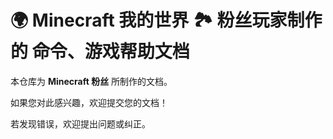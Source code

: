 # 🌍 Minecraft 我的世界 🏞 粉丝玩家制作的 命令、游戏帮助文档

本仓库为 **Minecraft 粉丝** 所制作的文档。

如果您对此感兴趣，欢迎提交您的文档！

若发现错误，欢迎提出问题或纠正。